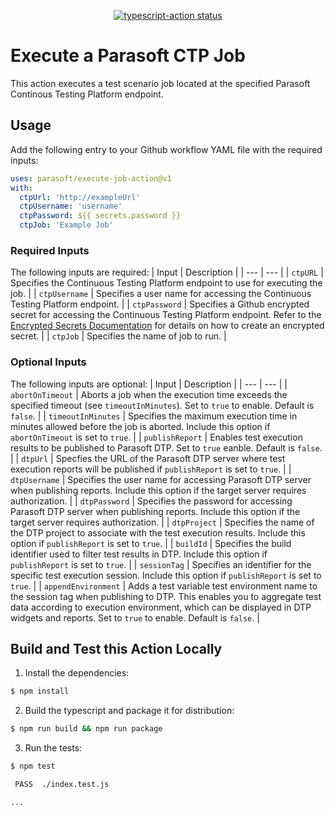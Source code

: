 <p align="center">
  <a href="https://github.com/parasoft/execute-job-action"><img alt="typescript-action status" src="https://github.com/actions/typescript-action/workflows/build-test/badge.svg"></a>
</p>

# Execute a Parasoft CTP Job

This action executes a test scenario job located at the specified Parasoft Continous Testing Platform endpoint.

## Usage

Add the following entry to your Github workflow YAML file with the required inputs:

```yaml
uses: parasoft/execute-job-action@v1
with:
  ctpUrl: 'http://exampleUrl'
  ctpUsername: 'username'
  ctpPassword: ${{ secrets.password }}
  ctpJob: 'Example Job'
```
### Required Inputs
The following inputs are required:
| Input | Description |
| --- | --- |
| `ctpURL` | Specifies the Continuous Testing Platform endpoint to use for executing the job. |
| `ctpUsername` | Specifies a user name for accessing the Continuous Testing Platform endpoint. |
| `ctpPassword` | Specifies a Github encrypted secret for accessing the Continuous Testing Platform endpoint. Refer to the [Encrypted Secrets Documentation](https://docs.github.com/en/actions/reference/encrypted-secrets) for details on how to create an encrypted secret. |
| `ctpJob` | Specifies the name of job to run. |

### Optional Inputs
The following inputs are optional:
| Input | Description |
| --- | --- |
| `abortOnTimeout` | Aborts a job when the execution time exceeds the specified timeout (see `timeoutInMinutes`). Set to `true` to enable. Default is `false`. |
| `timeoutInMinutes` | Specifies the maximum execution time in minutes allowed before the job is aborted. Include this option if `abortOnTimeout` is set to `true`. |
| `publishReport` | Enables test execution results to be published to Parasoft DTP. Set to `true` eanble. Default is `false`. |
| `dtpUrl` | Specfies the URL of the Parasoft DTP server where test execution reports will be published if `publishReport` is set to `true`. |
| `dtpUsername` | Specifies the user name for accessing Parasoft DTP server when publishing reports. Include this option if the target server requires authorization. |
| `dtpPassword` | Specifies the password for accessing Parasoft DTP server when publishing reports. Include this option if the target server requires authorization. |
| `dtpProject` | Specifies the name of the DTP project to associate with the test execution results. Include this option if `publishReport` is set to `true`. |
| `buildId` | Specifies the build identifier used to filter test results in DTP. Include this option if `publishReport` is set to `true`. |
| `sessionTag` | Specifies an identifier for the specific test execution session. Include this option if `publishReport` is set to `true`. |
| `appendEnvironment` | Adds a test variable test environment name to the session tag when publishing to DTP. This enables you to aggregate test data according to execution environment, which can be displayed in DTP widgets and reports. Set to `true` to enable. Default is `false`. |

## Build and Test this Action Locally

1. Install the dependencies:

```bash
$ npm install
```

2. Build the typescript and package it for distribution:

```bash
$ npm run build && npm run package
```

3. Run the tests: 

```bash
$ npm test

 PASS  ./index.test.js

...
```
